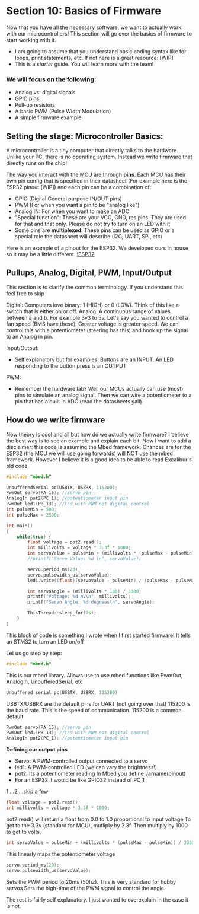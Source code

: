 # Section 10: Basics of Firmware

Now that you have all the necessary software, we want to actually work with our microcontrollers! This section will go over the basics of firmware to start working with it. 
- I am going to assume that you understand basic coding syntax like for loops, print statements, etc. If not here is a great resource: [WIP]
- This is a *starter* guide. You will learn more with the team!

### We will focus on the following:
- Analog vs. digital signals
- GPIO pins
- Pull-up resistors
- A basic PWM (Pulse Width Modulation)
- A simple firmware example

## Setting the stage: Microcontroller Basics: 
A microcontroller is a tiny computer that directly talks to the hardware. Unlike your PC, there is no operating system. Instead we write firmware that directly runs on the chip!

The way you interact with the MCU are through **pins**. Each MCU has their own pin config that is specified in their datasheet (For example here is the ESP32 pinout [WIP]) and each pin can be a combination of:
- GPIO (Digital General purpose IN/OUT pins)
- PWM (For when you want a pin to be "analog like")
- Analog IN: For when you want to make an ADC 
- "Special function": These are your VCC, GND, res pins. They are used for that and that only. Please do not try to turn on an LED with it
- Some pins are **multiplexed**: These pins can be used as GPIO or a special role the datasheet will describe (I2C, UART, SPI, etc)

Here is an example of a pinout for the ESP32. We developed ours in house so it may be a little different.
[!ESP32](./images/ESP32Pinout.png)

## Pullups, Analog, Digital, PWM, Input/Output
This section is to clarify the common terminology. If you understand this feel free to skip

Digital: Computers love binary: 1 (HIGH) or 0 (LOW). Think of this like a switch that is either on or off. 
Analog: A continuous range of values between a and b. For example 3v3 to 5v. Let's say you wanted to control a fan speed (BMS have these). Greater voltage is greater speed. We can control this with a potentiometer (steering has this) and hook up the signal to an Analog in pin.

Input/Output:
- Self explanatory but for examples: Buttons are an INPUT. An LED responding to the button press is an OUTPUT

PWM: 
- Remember the hardware lab? Well our MCUs actually can use (most) pins to simulate an analog signal. Then we can wire a potentiometer to a pin that has a built in ADC (read the datasheets yall).

## How do we write firmware
Now theory is cool and all but how do we actually write firmware? I believe the best way is to see an example and explain each bit. Now I want to add a disclaimer: this code is assuming the Mbed framework. Chances are for the ESP32 (the MCU we will use going forwards) will NOT use the mbed framework. However I believe it is a good idea to be able to read Excalibur's old code. 

```Cpp
#include "mbed.h"

UnbufferedSerial pc(USBTX, USBRX, 115200);
PwmOut servo(PA_15); //servo pin
AnalogIn pot2(PC_1); //potentiometer input pin
PwmOut led1(PB_13); //Led with PWM not digital control
int pulseMin = 500; 
int pulseMax = 2500;

int main()
{
    while(true) {
        float voltage = pot2.read();
        int millivolts = voltage * 3.3f * 1000;
        int servoValue = pulseMin + (millivolts * (pulseMax - pulseMin)) / 3300;
        //printf("Servo Value: %d \n", servoValue);

        servo.period_ms(20);
        servo.pulsewidth_us(servoValue);
        led1.write((float)(servoValue - pulseMin) / (pulseMax - pulseMin));

        int servoAngle = (millivolts * 180) / 3300;
        printf("Voltage: %d mV\n", millivolts);
        printf("Servo Angle: %d degrees\n", servoAngle);

        ThisThread::sleep_for(2s);
    }
}
```

This block of code is something I wrote when I first started firmware! It tells an STM32 to turn an LED on/off 

Let us go step by step: 

```cpp
#include "mbed.h"
```
This is our mbed library. Allows use to use mbed functions like PwmOut, AnalogIn, UnbufferedSerial, etc

```cpp
Unbuffered serial pc(USBTX, USBRX, 115200)
```
USBTX/USBRX are the default pins for UART (not going over that)
115200 is the baud rate. This is the speed of communication. 115200 is a common default

```cpp
PwmOut servo(PA_15); //servo pin
PwmOut led1(PB_13); //Led with PWM not digital control
AnalogIn pot2(PC_1); //potentiometer input pin
```
**Defining our output pins**
- Servo: A PWM-controlled output connected to a servo
- led1: A PWM-controlled LED (we can vary the brightness!)
- pot2. Its a potentiometer reading
In Mbed you define varname(pinout)
- For an ESP32 it would be like GPIO32 instead of PC_1

1 ...2 ...skip a few

```cpp
float voltage = pot2.read();
int millivolts = voltage * 3.3f * 1000; 
```
pot2.read() will return a float from 0.0 to 1.0 proportional to input voltage
To get to the 3.3v (standard for MCU), mutliply by 3.3f. Then multiply by 1000 to get to volts. 

```cpp
int servoValue = pulseMin + (millivolts * (pulseMax - pulseMin)) / 3300;
```
This linearly maps the potentiometer voltage

```cpp
servo.period_ms(20);
servo.pulsewidth_us(servoValue);
```
Sets the PWM period to 20ms (50hz). This is very standard for hobby servos
Sets the high-time of the PWM signal to control the angle

The rest is fairly self explanatory. I just wanted to overexplain in the case it is not. 







